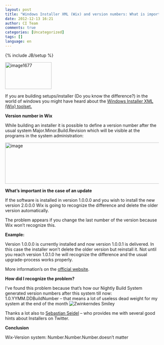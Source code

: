 ```yaml
---
layout: post
title: "Windows Installer XML (Wix) and version numbers: What is important and what isn’t"
date: 2012-12-13 16:21
author: CI Team
comments: true
categories: [Uncategorized]
tags: []
language: en
---
```

{% include JB/setup %}
<p><a href="{{BASE_PATH}}/assets/wp-images-en/image1677.png"><img style="background-image: none; border-bottom: 0px; border-left: 0px; padding-left: 0px; padding-right: 0px; display: inline; border-top: 0px; border-right: 0px; padding-top: 0px" title="image1677" border="0" alt="image1677" src="{{BASE_PATH}}/assets/wp-images-en/image1677_thumb.png" width="152" height="88" /></a></p>  
  <p>If you are building setups/installer (Do you know the difference?) in the world of windows you might have heard about the <a href="http://wix.sourceforge.net/">Windows Installer XML (Wix) toolset.</a></p>
<p><b>Version number in Wix</b></p>  
  <p>While building an installer it is possible to define a version number after the usual system Major.Minor.Build.Revision which will be visible at the programs in the system administration:</p>
<p><img style="background-image: none; border-bottom: 0px; border-left: 0px; padding-left: 0px; padding-right: 0px; border-top: 0px; border-right: 0px; padding-top: 0px" title="image" border="0" alt="image" src="{{BASE_PATH}}/assets/wp-images-de/image_thumb836.png" width="534" height="135" /></p>
<p><b>What’s important in the case of an update</b></p>  
  <p>If the software is installed in version 1.0.0.0 and you wish to install the new version 2.0.0.0 Wix is going to recognize the difference and delete the older version automatically. </p>
<p>The problem appears if you change the last number of the version because Wix won’t recognize this. </p>
<p><b>Example: </b></p>
<p>Version 1.0.0.0 is currently installed and now version 1.0.0.1 is delivered. In this case the installer won’t delete the older version but reinstall it. Not until you reach version 1.0.1.0 he will recognize the difference and the usual upgrade-process works properly. </p>
<p>More information’s on the <a href="http://wix.sourceforge.net/manual-wix3/major_upgrade.htm">official website</a>. </p>
<p><b>How did I recognize the problem?</b></p>  
  <p>I’ve found this problem because that’s how our Nightly Build System generated version numbers after this system till now: 1.0.YYMM.DDBuildNumber – that means a lot of useless dead weight for my system at the end of the month <img style="border-bottom-style: none; border-left-style: none; border-top-style: none; border-right-style: none" class="wlEmoticon wlEmoticon-winkingsmile" alt="Zwinkerndes Smiley" src="{{BASE_PATH}}/assets/wp-images-en/wlEmoticon-winkingsmile48.png" /></p>
<p>Thanks a lot also to <a href="https://twitter.com/Cayas_Software">Sebastian Seidel</a> – who provides me with several good hints about Installers on Twitter. </p>
<p><b>Conclusion</b></p>  
  <p>Wix-Version system: Number.Number.Number.doesn’t matter </p>
